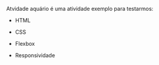 Atvidade aquário é uma atividade exemplo para testarmos:

* HTML

* CSS

* Flexbox

* Responsividade
